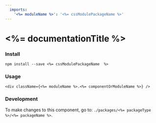 ```yaml
---
  imports:
    '<%= moduleName %>': '<%= cssModulePackageName %>'
---
```


# <%= documentationTitle %>

### Install

```
npm install --save <%= cssModulePackageName  %>
```

### Usage

```render jsx
<div className={<%= moduleName %>.<%= componentOrModuleName %>} />
```

### Development

To make changes to this component, go to: `./packages/<%= packageType %>/<%= packageName %>`.

